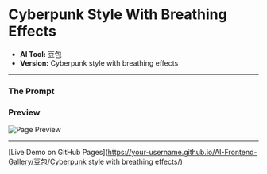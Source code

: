 # Cyberpunk Style With Breathing Effects

* **AI Tool:** 豆包
* **Version:** Cyberpunk style with breathing effects

---

### The Prompt

>

### Preview

![Page Preview](./preview.png)

---

[Live Demo on GitHub Pages](https://your-username.github.io/AI-Frontend-Gallery/豆包/Cyberpunk style with breathing effects/)
